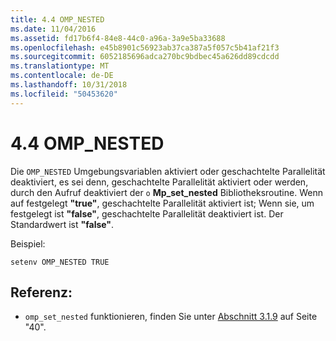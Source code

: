 ```yaml
---
title: 4.4 OMP_NESTED
ms.date: 11/04/2016
ms.assetid: fd17b6f4-84e8-44c0-a96a-3a9e5ba33688
ms.openlocfilehash: e45b8901c56923ab37ca387a5f057c5b41af21f3
ms.sourcegitcommit: 6052185696adca270bc9bdbec45a626dd89cdcdd
ms.translationtype: MT
ms.contentlocale: de-DE
ms.lasthandoff: 10/31/2018
ms.locfileid: "50453620"
---
```

# <a name="44-ompnested"></a>4.4 OMP_NESTED

Die `OMP_NESTED` Umgebungsvariablen aktiviert oder geschachtelte Parallelität deaktiviert, es sei denn, geschachtelte Parallelität aktiviert oder werden, durch den Aufruf deaktiviert der `o` **Mp_set_nested** Bibliotheksroutine. Wenn auf festgelegt **"true"**, geschachtelte Parallelität aktiviert ist; Wenn sie, um festgelegt ist **"false"**, geschachtelte Parallelität deaktiviert ist. Der Standardwert ist **"false"**.

Beispiel:

```
setenv OMP_NESTED TRUE
```

## <a name="cross-reference"></a>Referenz:

- `omp_set_nested` funktionieren, finden Sie unter [Abschnitt 3.1.9](../../parallel/openmp/3-1-9-omp-set-nested-function.md) auf Seite "40".
